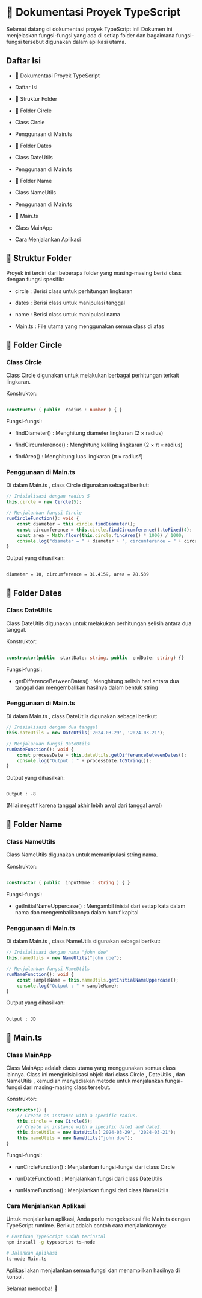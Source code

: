 # 🚀 Dokumentasi Proyek TypeScript

Selamat datang di dokumentasi proyek TypeScript ini! Dokumen ini menjelaskan fungsi-fungsi yang ada di setiap folder dan bagaimana fungsi-fungsi tersebut digunakan dalam aplikasi utama.
## Daftar Isi

- 🚀 Dokumentasi Proyek TypeScript

- Daftar Isi

- 📁 Struktur Folder

- 📂 Folder Circle

- Class Circle

- Penggunaan di Main.ts

- 📂 Folder Dates

- Class DateUtils

- Penggunaan di Main.ts

- 📂 Folder Name

- Class NameUtils

- Penggunaan di Main.ts

- 📄 Main.ts

- Class MainApp

- Cara Menjalankan Aplikasi

## 📁 Struktur Folder

Proyek ini terdiri dari beberapa folder yang masing-masing berisi class dengan fungsi spesifik:

  

- circle : Berisi class untuk perhitungan lingkaran

- dates : Berisi class untuk manipulasi tanggal

- name : Berisi class untuk manipulasi nama

- Main.ts : File utama yang menggunakan semua class di atas

## 📂 Folder Circle

### Class Circle

Class Circle digunakan untuk melakukan berbagai perhitungan terkait lingkaran.

Konstruktor:

```typescript

constructor ( public  radius : number ) { }

```

Fungsi-fungsi:

- findDiameter() : Menghitung diameter lingkaran (2 × radius)

- findCircumference() : Menghitung keliling lingkaran (2 × π × radius)

- findArea() : Menghitung luas lingkaran (π × radius²)

### Penggunaan di Main.ts

Di dalam Main.ts , class Circle digunakan sebagai berikut:

```typescript
// Inisialisasi dengan radius 5
this.circle = new Circle(5);

// Menjalankan fungsi Circle
runCircleFunction(): void {
    const diameter = this.circle.findDiameter();
    const circumference = this.circle.findCircumference().toFixed(4);
    const area = Math.floor(this.circle.findArea() * 1000) / 1000;
    console.log("diameter = " + diameter + ", circumference = " + circumference + ", area = " + area);
}
```
Output yang dihasilkan:

```plaintext

diameter = 10, circumference = 31.4159, area = 78.539

```

## 📂 Folder Dates

### Class DateUtils

Class DateUtils digunakan untuk melakukan perhitungan selisih antara dua tanggal.

Konstruktor:

```typescript

constructor(public  startDate: string, public  endDate: string) {}

```

Fungsi-fungsi:

- getDifferenceBetweenDates() : Menghitung selisih hari antara dua tanggal dan mengembalikan hasilnya dalam bentuk string

### Penggunaan di Main.ts

Di dalam Main.ts , class DateUtils digunakan sebagai berikut:

```typescript
// Inisialisasi dengan dua tanggal
this.dateUtils = new DateUtils('2024-03-29', '2024-03-21');

// Menjalankan fungsi DateUtils
runDateFunction(): void {
    const processDate = this.dateUtils.getDifferenceBetweenDates();
    console.log("Output : " + processDate.toString());
}
```

Output yang dihasilkan:

```plaintext

Output : -8

```

(Nilai negatif karena tanggal akhir lebih awal dari tanggal awal)

## 📂 Folder Name

### Class NameUtils

Class NameUtils digunakan untuk memanipulasi string nama.

Konstruktor:

```typescript

constructor ( public  inputName : string ) { }

```

Fungsi-fungsi:

- getInitialNameUppercase() : Mengambil inisial dari setiap kata dalam nama dan mengembalikannya dalam huruf kapital

### Penggunaan di Main.ts

Di dalam Main.ts , class NameUtils digunakan sebagai berikut:

```typescript
// Inisialisasi dengan nama "john doe"
this.nameUtils = new NameUtils("john doe");

// Menjalankan fungsi NameUtils
runNameFunction(): void {
    const sampleName = this.nameUtils.getInitialNameUppercase();
    console.log("Output : " + sampleName);
}
```

Output yang dihasilkan:

```plaintext

Output : JD

```

## 📄 Main.ts

### Class MainApp

Class MainApp adalah class utama yang menggunakan semua class lainnya. Class ini menginisialisasi objek dari class Circle , DateUtils , dan NameUtils , kemudian menyediakan metode untuk menjalankan fungsi-fungsi dari masing-masing class tersebut.

Konstruktor:

```typescript
constructor() {
    // Create an instance with a specific radius.
    this.circle = new Circle(5);
    // Create an instance with a specific date1 and date2.
    this.dateUtils = new DateUtils('2024-03-29', '2024-03-21');
    this.nameUtils = new NameUtils("john doe");
}
```

Fungsi-fungsi:

- runCircleFunction() : Menjalankan fungsi-fungsi dari class Circle

- runDateFunction() : Menjalankan fungsi dari class DateUtils

- runNameFunction() : Menjalankan fungsi dari class NameUtils

### Cara Menjalankan Aplikasi

Untuk menjalankan aplikasi, Anda perlu mengeksekusi file Main.ts dengan TypeScript runtime. Berikut adalah contoh cara menjalankannya:

```bash
# Pastikan TypeScript sudah terinstal
npm install -g typescript ts-node

# Jalankan aplikasi
ts-node Main.ts
```
Aplikasi akan menjalankan semua fungsi dan menampilkan hasilnya di konsol.

Selamat mencoba! 🎉